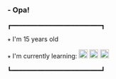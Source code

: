 ### - Opa!
┏━━━━━━━━━━━━━━━━━━━━━━━━┓

⭒ I'm 15 years old

⭒ I'm currently learning: 
<img src="https://upload.wikimedia.org/wikipedia/commons/thumb/6/61/HTML5_logo_and_wordmark.svg/2048px-HTML5_logo_and_wordmark.svg.png" width="20" height="20"/> <img src="https://upload.wikimedia.org/wikipedia/commons/thumb/d/d5/CSS3_logo_and_wordmark.svg/1452px-CSS3_logo_and_wordmark.svg.png" width="20" height="20"/> <img src="https://upload.wikimedia.org/wikipedia/commons/thumb/b/b2/Bootstrap_logo.svg/800px-Bootstrap_logo.svg.png" width="20" height="20"/>

┗━━━━━━━━━━━━━━━━━━━━━━━━┛
